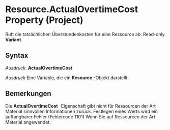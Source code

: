 
# Resource.ActualOvertimeCost Property (Project)

Ruft die tatsächlichen Überstundenkosten für eine Ressource ab. Read-only  **Variant**.


## Syntax

 _Ausdruck_. **ActualOvertimeCost**

 _Ausdruck_ Eine Variable, die ein **Resource** -Objekt darstellt.


## Bemerkungen

Die  **ActualOvertimeCost** -Eigenschaft gibt nicht für Ressourcen der Art Material sinnvollen Informationen zurück. Festlegen eines Werts wird ein auffangbarer Fehler (Fehlercode 1101) Wenn Sie auf Ressourcen der Art Material angewendet.

